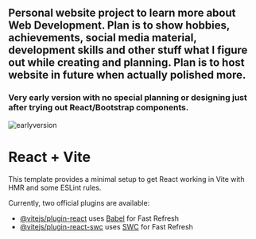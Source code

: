 <h2>Personal website project to learn more about Web Development. Plan is to show hobbies, achievements, social media material, development skills and other stuff what I figure out while creating and planning. Plan is to host website in future when actually
polished more. </h2>


<h3>Very early version with no special planning or designing just after trying out React/Bootstrap components.</h3>

![earlyversion](https://github.com/user-attachments/assets/4150c7db-165f-474e-8a86-38bbd49a3431)



# React + Vite

This template provides a minimal setup to get React working in Vite with HMR and some ESLint rules.

Currently, two official plugins are available:

- [@vitejs/plugin-react](https://github.com/vitejs/vite-plugin-react/blob/main/packages/plugin-react/README.md) uses [Babel](https://babeljs.io/) for Fast Refresh
- [@vitejs/plugin-react-swc](https://github.com/vitejs/vite-plugin-react-swc) uses [SWC](https://swc.rs/) for Fast Refresh
